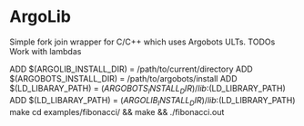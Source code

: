 # ArgoLib
Simple fork join wrapper for C/C++ which uses Argobots ULTs.
TODOs
Work with lambdas

ADD $(ARGOLIB_INSTALL_DIR) = /path/to/current/directory
ADD $(ARGOBOTS_INSTALL_DIR) = /path/to/argobots/install
ADD $(LD_LIBARAY_PATH) = $(ARGOBOTS_INSTALL_DIR)/lib:$(LD_LIBRARY_PATH)
ADD $(LD_LIBARAY_PATH) = $(ARGOLIB_INSTALL_DIR)/lib:$(LD_LIBRARY_PATH)
make 
cd examples/fibonacci/ && make && ./fibonacci.out
